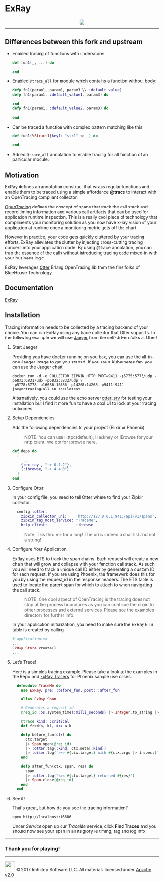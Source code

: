 # ExRay

<div align="center" style="margin-top:10px;">
  <img src="assets/xray.png"/>
</div>

---
## Differences between this fork and upstream

* Enabled tracing of functions with underscore:
  ```elixir
  def fun1(_, ...) do
    ...
  end
  ```
* Enabled `@trace_all` for module which contains a function without body:
  ```elixir
  defp fn1(param1, param2, param3 \\ :default_value)
  defp fn1(param1, :default_value1, param3) do
    ...
  end
  defp fn1(param1, :default_value2, param3) do
    ...
  end
  ```
* Can be traced a function with complex pattern matching like this:
  ```elixir
  def fun1(%Struct1{key1: "str1" <> _) do
    ...
  end
  ```
* Added `@trace_all` annotation to enable tracing for all function of an particular module.

## Motivation

ExRay defines an annotation construct that wraps regular functions and enable
them to be traced using a simple affordance **@trace** to interact with an
OpenTracing compliant collector.

[OpenTracing](http://opentracing.io/) defines the concept of spans that
track the call stack and record timing information and various call artifacts
that can be used for application runtime inspection.
This is a really cool piece of technology that compliments your monitoring
solution as you now have x-ray vision of your application at runtime once
a monitoring metric gets off the chart.

However in practice, your code gets quickly cluttered by your tracing efforts.
ExRay alleviates the clutter by injecting cross-cutting tracing concern into
your application code. By using @trace annotation, you can trap the essence of
the calls without introducing tracing code mixed-in with your business logic.

ExRay leverages [Otter](https://github.com/Bluehouse-Technology/otter) Erlang
OpenTracing lib from the fine folks of BlueHouse Technology.

## Documentation

[ExRay](https://hexdocs.pm/ex_ray)

## Installation

Tracing information needs to be collected by a tracing backend of your choice. You can run
ExRay using any trace collector that Otter supports. In the following example we will use
[Jaeger](https://uber.github.io/jaeger) from the self-driven folks at Uber!

1. Start Jaeger

    Providing you have docker running on you box, you can use the all-in-one Jaeger
    image to get you started. If you are a Kubernetes fan, you can use the
    [Jaeger chart](https://github.com/kubernetes/charts/tree/master/incubator/jaeger)

    ```shell
    docker run -d -e COLLECTOR_ZIPKIN_HTTP_PORT=9411 -p5775:5775/udp -p6831:6831/udp -p6832:6832/udp \
    -p5778:5778 -p16686:16686 -p14268:14268 -p9411:9411 jaegertracing/all-in-one:latest
    ```

    Alternatively, you could use the echo server [otter_srv](https://github.com/Bluehouse-Technology/otter_srv)
    for testing your installation but I find it more fun to have a cool UI to look at your tracing outcomes.

2. Setup Dependencies

    Add the following dependencies to your project (Elixir or Phoenix)

    > NOTE: You can use Httpc(default), Hackney or IBrowse for your http client.
    > We opt for Ibrowse here.

    ```elixir
    def deps do
      [
        ...
        {:ex_ray , "~> 0.1.2"},
        {:ibrowse, "~> 4.4.0"}
      ]
    end
    ```

3. Configure Otter

    In your config file, you need to tell Otter where to find your Zipkin collector.

    ```elixir
      config :otter,
        zipkin_collector_uri:    'http://127.0.0.1:9411/api/v1/spans',
        zipkin_tag_host_service: "TraceMe",
        http_client:             :ibrowse
      ```

      > Note: This thru me for a loop! The uri is indeed a char list and not a string!

4. Configure Your Application

    ExRay uses ETS to track the span chains. Each request will create a new chain that
    will grow and collapse with your function call stack. As such you will need to track a unique
    call ID either by generating a custom ID for each request. If you are using Phoenix, the
    framework does this for you by using the request_id in the response headers.
    The ETS table is used to locate the parent span for which to attach to when
    navigating the call stack.

    > NOTE: One cool aspect of OpenTracing is the tracing does not stop at the process boundaries
    as you can continue the chain to other processes and external services. Please see
    the examples directory for further info.

    In your application initialization, you need to make sure the ExRay ETS table is created by calling

    ```elixir
    # application.ex
    ...
    ExRay.Store.create()
    ...
    ```

5. Let's Trace!

    Here is a simples tracing example. Please take a look at the examples in the Repo and
    [ExRay Tracers](https://github.com/derailed/ex_ray_tracers) for Phoenix sample use cases.

    ```elixir
      defmodule TraceMe do
        use ExRay, pre: :before_fun, post: :after_fun

        alias ExRay.Span

        # Generates a request id
        @req_id :os.system_time(:milli_seconds) |> Integer.to_string |> IO.inspect

        @trace kind: :critical
        def fred(a, b), do: a+b

        defp before_fun(ctx) do
          ctx.target
          |> Span.open(@req_id)
          |> :otter.tag(:kind, ctx.meta[:kind])
          |> :otter.log(">>> #{ctx.target} with #{ctx.args |> inspect}")
        end

        defp after_fun(ctx, span, res) do
          span
          |> :otter.log("<<< #{ctx.target} returned #{res}")
          |> Span.close(@req_id)
        end
      end
    ```

6. See it!

    That's great, but how do you see the tracing information?

    ```shell
    open http://localhost:16686
    ```

    Under *Service* open up our *TraceMe* service, click **Find Traces** and you should
    now see your span in all its glory ie timing, tag and log info

---
### Thank you for playing!

---
<img src="assets/imhoteplogo.png" width="32" height="auto"/> © 2017 Imhotep Software LLC.
All materials licensed under [Apache v2.0](http://www.apache.org/licenses/LICENSE-2.0)
